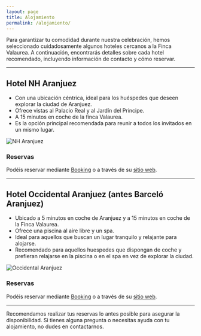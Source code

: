 ```yaml
---
layout: page
title: Alojamiento
permalink: /alojamiento/
---
```


Para garantizar tu comodidad durante nuestra celebración, hemos seleccionado cuidadosamente algunos hoteles cercanos a la Finca Valaurea. A continuación, encontrarás detalles sobre cada hotel recomendado, incluyendo información de contacto y cómo reservar.

---

## Hotel NH Aranjuez 

- Con una ubicación céntrica, ideal para los huéspedes que deseen explorar la ciudad de Aranjuez.
- Ofrece vistas al Palacio Real y al Jardín del Príncipe.
- A 15 minutos en coche de la finca Valaurea.
- Es la opción principal recomendada para reunir a todos los invitados en un mismo lugar.

![NH Aranjuez](/boda-paula-eduardo/images/NH.jpg)

### Reservas

Podéis reservar mediante [Booking](https://www.booking.com/Share-aX9JnyT) o a través de su [sitio web](https://www.nh-hotels.com/es/hotel/nh-collection-palacio-de-aranjuez).

---

## Hotel Occidental Aranjuez (antes Barceló Aranjuez)

- Ubicado a 5 minutos en coche de Aranjuez y a 15 minutos en coche de la Finca Valaurea.
- Ofrece una piscina al aire libre y un spa.
- Ideal para aquellos que buscan un lugar tranquilo y relajante para alojarse.
- Recomendado para aquellos huespedes que dispongan de coche y prefieran relajarse en la piscina o en el spa en vez de explorar la ciudad.

![Occidental Aranjuez](/boda-paula-eduardo/images/occidental.jpg)

### Reservas

Podéis reservar mediante [Booking](https://www.booking.com/Share-TtQkcc8) o a través de su [sitio web](https://www.barcelo.com/es-es/occidental-aranjuez).

---

Recomendamos realizar tus reservas lo antes posible para asegurar la disponibilidad. Si tienes alguna pregunta o necesitas ayuda con tu alojamiento, no dudes en contactarnos.
